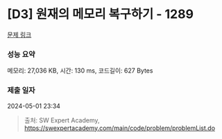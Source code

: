 # [D3] 원재의 메모리 복구하기 - 1289 

[문제 링크](https://swexpertacademy.com/main/code/problem/problemDetail.do?contestProbId=AV19AcoKI9sCFAZN) 

### 성능 요약

메모리: 27,036 KB, 시간: 130 ms, 코드길이: 627 Bytes

### 제출 일자

2024-05-01 23:34



> 출처: SW Expert Academy, https://swexpertacademy.com/main/code/problem/problemList.do
